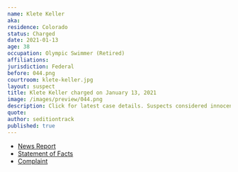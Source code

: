```yaml
---
name: Klete Keller
aka:
residence: Colorado
status: Charged
date: 2021-01-13
age: 38
occupation: Olympic Swimmer (Retired)
affiliations:
jurisdiction: Federal
before: 044.png
courtroom: klete-keller.jpg
layout: suspect
title: Klete Keller charged on January 13, 2021
image: /images/preview/044.png
description: Click for latest case details. Suspects considered innocent until proven guilty.
quote:
author: seditiontrack
published: true
---
```


- [News Report](https://people.com/sports/klete-keller-friends-ex-wife-react-participation-capitol-riots/)
- [Statement of Facts](https://extremism.gwu.edu/sites/g/files/zaxdzs2191/f/Klete%20Derik%20Keller%20Statement%20of%20Facts.pdf)
- [Complaint](https://www.justice.gov/opa/page/file/1354311/download)